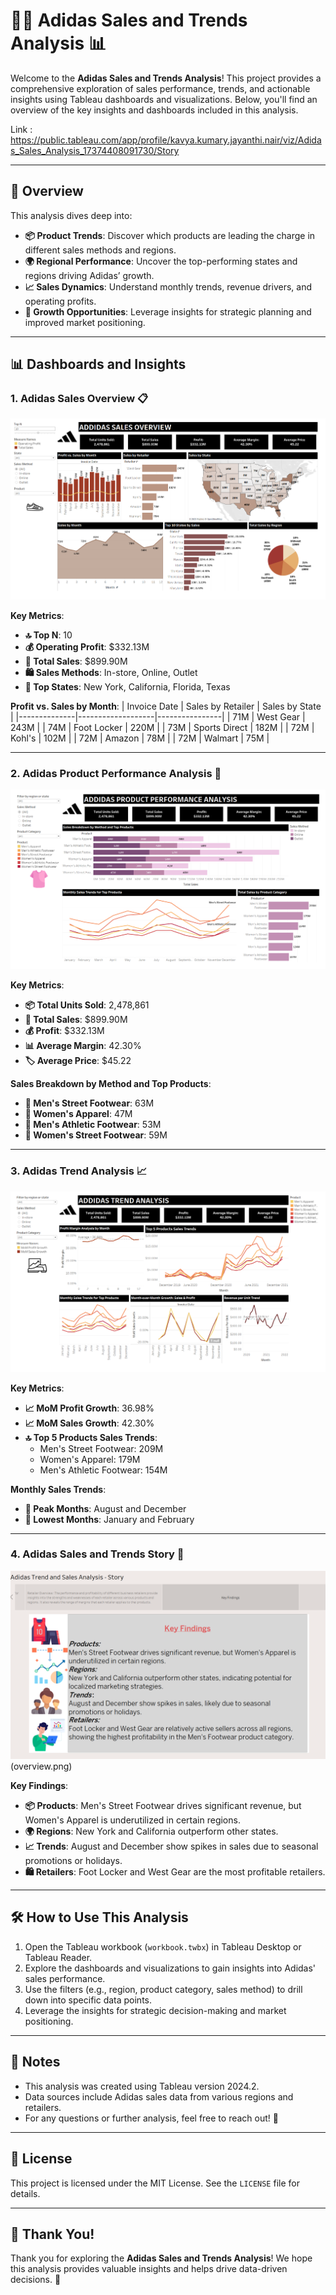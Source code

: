 # 🏃‍♂️ Adidas Sales and Trends Analysis 📊

Welcome to the **Adidas Sales and Trends Analysis**! This project provides a comprehensive exploration of sales performance, trends, and actionable insights using Tableau dashboards and visualizations. Below, you'll find an overview of the key insights and dashboards included in this analysis.

Link : https://public.tableau.com/app/profile/kavya.kumary.jayanthi.nair/viz/Adidas_Sales_Analysis_17374408091730/Story

---

## 🌟 Overview

This analysis dives deep into:
- **📦 Product Trends**: Discover which products are leading the charge in different sales methods and regions.
- **🌍 Regional Performance**: Uncover the top-performing states and regions driving Adidas’ growth.
- **📈 Sales Dynamics**: Understand monthly trends, revenue drivers, and operating profits.
- **🚀 Growth Opportunities**: Leverage insights for strategic planning and improved market positioning.

---

## 📊 Dashboards and Insights

### 1. **Adidas Sales Overview** 📋
![Adidas Sales Overview](dashboard_sales.png)  

**Key Metrics**:
- **🔝 Top N**: 10
- **💰 Operating Profit**: $332.13M
- **💸 Total Sales**: $899.90M
- **🛍️ Sales Methods**: In-store, Online, Outlet
- **📍 Top States**: New York, California, Florida, Texas

**Profit vs. Sales by Month**:
| Invoice Date | Sales by Retailer | Sales by State |
|--------------|-------------------|----------------|
| 71M          | West Gear         | 243M           |
| 74M          | Foot Locker       | 220M           |
| 73M          | Sports Direct     | 182M           |
| 72M          | Kohl's            | 102M           |
| 72M          | Amazon            | 78M            |
| 72M          | Walmart           | 75M            |

---

### 2. **Adidas Product Performance Analysis** 👟
![Adidas Product Performance Analysis](dashboard_product.png)  

**Key Metrics**:
- **📦 Total Units Sold**: 2,478,861
- **💸 Total Sales**: $899.90M
- **💰 Profit**: $332.13M
- **📊 Average Margin**: 42.30%
- **🏷️ Average Price**: $45.22

**Sales Breakdown by Method and Top Products**:
- **👟 Men's Street Footwear**: 63M
- **👗 Women's Apparel**: 47M
- **👟 Men's Athletic Footwear**: 53M
- **👠 Women's Street Footwear**: 59M

---

### 3. **Adidas Trend Analysis** 📈
![Adidas Trend Analysis](dashboard_trend.png)  

**Key Metrics**:
- **📈 MoM Profit Growth**: 36.98%
- **📈 MoM Sales Growth**: 42.30%
- **🔝 Top 5 Products Sales Trends**:
  - Men's Street Footwear: 209M
  - Women's Apparel: 179M
  - Men's Athletic Footwear: 154M

**Monthly Sales Trends**:
- **📅 Peak Months**: August and December
- **📅 Lowest Months**: January and February

---

### 4. **Adidas Sales and Trends Story** 📖
![Adidas Sales and Trends Story](findings.png)(overview.png)  

**Key Findings**:
- **📦 Products**: Men's Street Footwear drives significant revenue, but Women's Apparel is underutilized in certain regions.
- **🌍 Regions**: New York and California outperform other states.
- **📈 Trends**: August and December show spikes in sales due to seasonal promotions or holidays.
- **🛍️ Retailers**: Foot Locker and West Gear are the most profitable retailers.

---

## 🛠️ How to Use This Analysis
1. Open the Tableau workbook (`workbook.twbx`) in Tableau Desktop or Tableau Reader.
2. Explore the dashboards and visualizations to gain insights into Adidas' sales performance.
3. Use the filters (e.g., region, product category, sales method) to drill down into specific data points.
4. Leverage the insights for strategic decision-making and market positioning.

---

## 📝 Notes
- This analysis was created using Tableau version 2024.2.
- Data sources include Adidas sales data from various regions and retailers.
- For any questions or further analysis, feel free to reach out! 📧

---

## 📜 License
This project is licensed under the MIT License. See the `LICENSE` file for details.

---

## 🙌 Thank You!
Thank you for exploring the **Adidas Sales and Trends Analysis**! We hope this analysis provides valuable insights and helps drive data-driven decisions. 🚀

